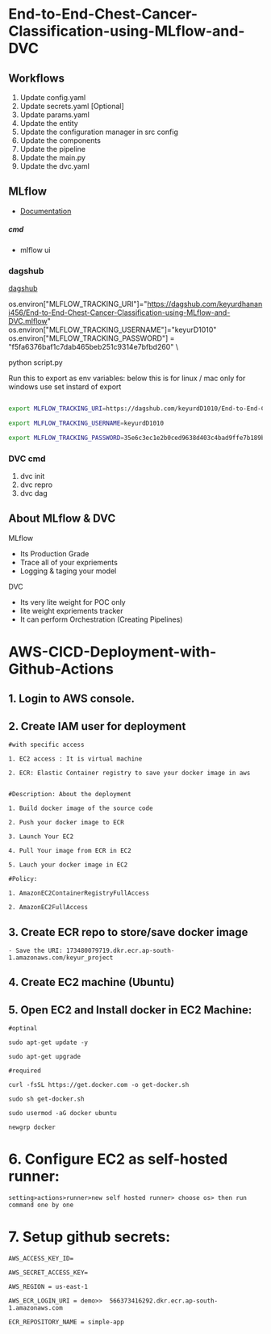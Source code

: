 # End-to-End-Chest-Cancer-Classification-using-MLflow-and-DVC

## Workflows

1. Update config.yaml
2. Update secrets.yaml [Optional]
3. Update params.yaml
4. Update the entity
5. Update the configuration manager in src config
6. Update the components
7. Update the pipeline
8. Update the main.py
9. Update the dvc.yaml

## MLflow

- [Documentation](https://mlflow.org/docs/latest/index.html)

##### cmd

- mlflow ui

### dagshub

[dagshub](https://dagshub.com/)

os.environ["MLFLOW_TRACKING_URI"]="https://dagshub.com/keyurdhanani456/End-to-End-Chest-Cancer-Classification-using-MLflow-and-DVC.mlflow"
\
os.environ["MLFLOW_TRACKING_USERNAME"]="keyurD1010" \
os.environ["MLFLOW_TRACKING_PASSWORD"] = "f5fa6376baf1c7dab465beb251c9314e7bfbd260" \

python script.py

Run this to export as env variables:
below this is for linux / mac only for windows use set instard of export

```bash

export MLFLOW_TRACKING_URI=https://dagshub.com/keyurdD1010/End-to-End-Chest-Cancer-Classification-using-MLflow-and-DVC.mlflow

export MLFLOW_TRACKING_USERNAME=keyurdD1010

export MLFLOW_TRACKING_PASSWORD=35e6c3ec1e2b0ced9638d403c4bad9ffe7b189be

```

### DVC cmd

1. dvc init
2. dvc repro
3. dvc dag

## About MLflow & DVC

MLflow

- Its Production Grade
- Trace all of your expriements
- Logging & taging your model

DVC

- Its very lite weight for POC only
- lite weight expriements tracker
- It can perform Orchestration (Creating Pipelines)

# AWS-CICD-Deployment-with-Github-Actions

## 1. Login to AWS console.

## 2. Create IAM user for deployment

    #with specific access

    1. EC2 access : It is virtual machine

    2. ECR: Elastic Container registry to save your docker image in aws


    #Description: About the deployment

    1. Build docker image of the source code

    2. Push your docker image to ECR

    3. Launch Your EC2

    4. Pull Your image from ECR in EC2

    5. Lauch your docker image in EC2

    #Policy:

    1. AmazonEC2ContainerRegistryFullAccess

    2. AmazonEC2FullAccess

## 3. Create ECR repo to store/save docker image

    - Save the URI: 173480079719.dkr.ecr.ap-south-1.amazonaws.com/keyur_project

## 4. Create EC2 machine (Ubuntu)

## 5. Open EC2 and Install docker in EC2 Machine:

    #optinal

    sudo apt-get update -y

    sudo apt-get upgrade

    #required

    curl -fsSL https://get.docker.com -o get-docker.sh

    sudo sh get-docker.sh

    sudo usermod -aG docker ubuntu

    newgrp docker

# 6. Configure EC2 as self-hosted runner:

    setting>actions>runner>new self hosted runner> choose os> then run command one by one

# 7. Setup github secrets:

    AWS_ACCESS_KEY_ID=

    AWS_SECRET_ACCESS_KEY=

    AWS_REGION = us-east-1

    AWS_ECR_LOGIN_URI = demo>>  566373416292.dkr.ecr.ap-south-1.amazonaws.com

    ECR_REPOSITORY_NAME = simple-app
